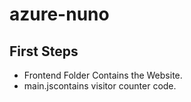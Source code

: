 # azure-nuno


## First Steps

- Frontend Folder Contains the Website.
- main.jscontains visitor counter code.